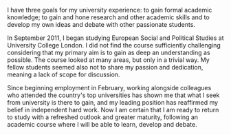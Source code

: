 I have three goals for my university experience: to gain formal academic knowledge; to gain and hone research and other academic skills and to develop my own ideas and debate with other passionate students.

In September 2011, I began studying European Social and Political Studies at University College London. I did not find the course sufficiently challenging considering that my primary aim is to gain as deep an understanding as possible. The course looked at many areas, but only in a trivial way. My fellow students seemed also not to share my passion and dedication, meaning a lack of scope for discussion.

Since beginning employment in February, working alongside colleagues who attended the country's top universities has shown me that what I seek from university is there to gain, and my leading position has reaffirmed my belief in independent hard work. Now I am certain that I am ready to return to study with a refreshed outlook and greater maturity, following an academic course where I will be able to learn, develop and debate.
